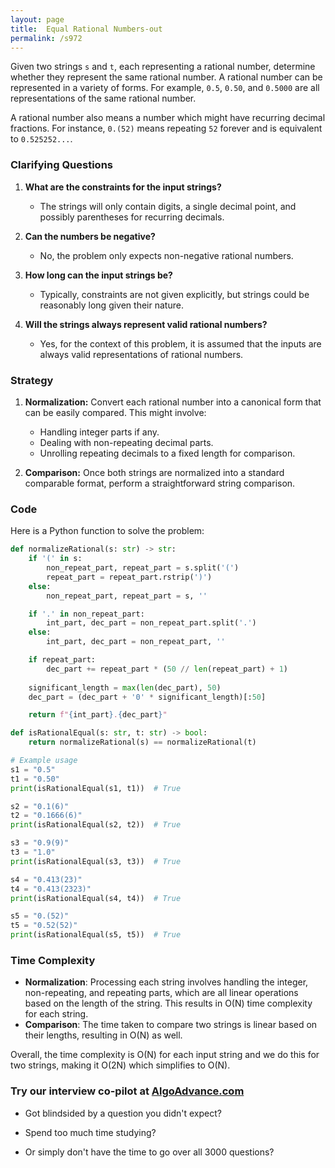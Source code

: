 ```yaml
---
layout: page
title:  Equal Rational Numbers-out
permalink: /s972
---
```

Given two strings `s` and `t`, each representing a rational number, determine whether they represent the same rational number. A rational number can be represented in a variety of forms. For example, `0.5`, `0.50`, and `0.5000` are all representations of the same rational number.

A rational number also means a number which might have recurring decimal fractions. For instance, `0.(52)` means repeating `52` forever and is equivalent to `0.525252...`.

### Clarifying Questions
1. **What are the constraints for the input strings?**
   - The strings will only contain digits, a single decimal point, and possibly parentheses for recurring decimals.

2. **Can the numbers be negative?**
   - No, the problem only expects non-negative rational numbers.

3. **How long can the input strings be?**
   - Typically, constraints are not given explicitly, but strings could be reasonably long given their nature.

4. **Will the strings always represent valid rational numbers?**
   - Yes, for the context of this problem, it is assumed that the inputs are always valid representations of rational numbers.

### Strategy
1. **Normalization:** Convert each rational number into a canonical form that can be easily compared. This might involve:
   - Handling integer parts if any.
   - Dealing with non-repeating decimal parts.
   - Unrolling repeating decimals to a fixed length for comparison.
   
2. **Comparison:** Once both strings are normalized into a standard comparable format, perform a straightforward string comparison.

### Code

Here is a Python function to solve the problem:

```python
def normalizeRational(s: str) -> str:
    if '(' in s:
        non_repeat_part, repeat_part = s.split('(')
        repeat_part = repeat_part.rstrip(')')
    else:
        non_repeat_part, repeat_part = s, ''

    if '.' in non_repeat_part:
        int_part, dec_part = non_repeat_part.split('.')
    else:
        int_part, dec_part = non_repeat_part, ''

    if repeat_part:
        dec_part += repeat_part * (50 // len(repeat_part) + 1)
    
    significant_length = max(len(dec_part), 50)
    dec_part = (dec_part + '0' * significant_length)[:50]

    return f"{int_part}.{dec_part}"

def isRationalEqual(s: str, t: str) -> bool:
    return normalizeRational(s) == normalizeRational(t)

# Example usage
s1 = "0.5"
t1 = "0.50"
print(isRationalEqual(s1, t1))  # True

s2 = "0.1(6)"
t2 = "0.1666(6)"
print(isRationalEqual(s2, t2))  # True

s3 = "0.9(9)"
t3 = "1.0"
print(isRationalEqual(s3, t3))  # True

s4 = "0.413(23)"
t4 = "0.413(2323)"
print(isRationalEqual(s4, t4))  # True

s5 = "0.(52)"
t5 = "0.52(52)"
print(isRationalEqual(s5, t5))  # True
```

### Time Complexity
- **Normalization**: Processing each string involves handling the integer, non-repeating, and repeating parts, which are all linear operations based on the length of the string. This results in O(N) time complexity for each string.
- **Comparison**: The time taken to compare two strings is linear based on their lengths, resulting in O(N) as well.

Overall, the time complexity is O(N) for each input string and we do this for two strings, making it O(2N) which simplifies to O(N).


### Try our interview co-pilot at [AlgoAdvance.com](https://algoAdvance.com)

- Got blindsided by a question you didn't expect?

- Spend too much time studying?

- Or simply don't have the time to go over all 3000 questions?

